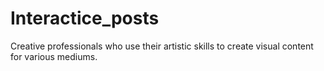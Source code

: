 # Interactice_posts
Creative professionals who use their artistic skills to create visual content for various mediums.
